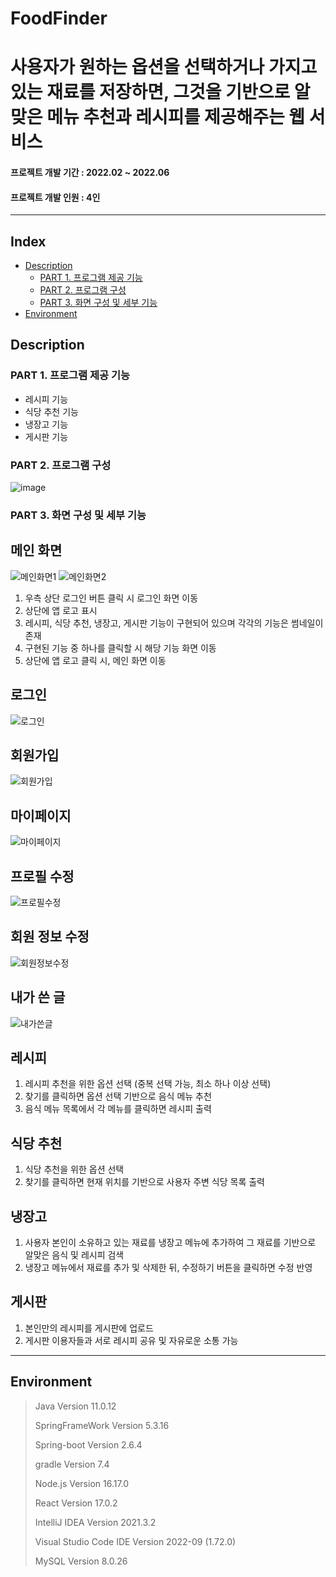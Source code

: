 # FoodFinder
# 사용자가 원하는 옵션을 선택하거나 가지고 있는 재료를 저장하면, 그것을 기반으로 알맞은 메뉴 추천과 레시피를 제공해주는 웹 서비스
#### 프로젝트 개발 기간 : 2022.02 ~ 2022.06
#### 프로젝트 개발 인원 : 4인
-----------------------
## Index
- [Description](https://github.com/deldu1337/FoodFinder/blob/main/README.md#description)
  - [PART 1. 프로그램 제공 기능](https://github.com/deldu1337/FoodFinder/blob/main/README.md#part-1-%ED%94%84%EB%A1%9C%EA%B7%B8%EB%9E%A8-%EC%A0%9C%EA%B3%B5-%EA%B8%B0%EB%8A%A5)
  - [PART 2. 프로그램 구성](https://github.com/deldu1337/FoodFinder/blob/main/README.md#part-2-%ED%94%84%EB%A1%9C%EA%B7%B8%EB%9E%A8-%EA%B5%AC%EC%84%B1)
  - [PART 3. 화면 구성 및 세부 기능](https://github.com/deldu1337/FoodFinder/blob/main/README.md#part-3-%ED%99%94%EB%A9%B4-%EA%B5%AC%EC%84%B1-%EB%B0%8F-%EC%84%B8%EB%B6%80-%EA%B8%B0%EB%8A%A5)
- [Environment](https://github.com/deldu1337/FoodFinder/blob/main/README.md#environment)
## Description
### PART 1. 프로그램 제공 기능
- 레시피 기능
- 식당 추천 기능
- 냉장고 기능
- 게시판 기능

### PART 2. 프로그램 구성
![image](https://user-images.githubusercontent.com/77719450/196601452-081b0328-0928-4590-8443-17ae04ff9116.png)

### PART 3. 화면 구성 및 세부 기능
 ## 메인 화면
 ![메인화면1](https://user-images.githubusercontent.com/77719450/216753752-4fa106af-eea8-4542-9a16-714e693ec866.PNG)
 ![메인화면2](https://user-images.githubusercontent.com/77719450/216753798-f6f10a4e-4099-4207-8321-382e5598ca61.PNG)

 1. 우측 상단 로그인 버튼 클릭 시 로그인 화면 이동
 2. 상단에 앱 로고 표시
 3. 레시피, 식당 추천, 냉장고, 게시판 기능이 구현되어 있으며 각각의 기능은 썸네일이 존재
 4. 구현된 기능 중 하나를 클릭할 시 해당 기능 화면 이동
 5. 상단에 앱 로고 클릭 시, 메인 화면 이동
 
 ## 로그인
 ![로그인](https://user-images.githubusercontent.com/77719450/216753895-93a31387-2581-44f7-8d62-c02f411ac830.PNG)

 
 ## 회원가입
 ![회원가입](https://user-images.githubusercontent.com/77719450/216753896-fcf14cc5-7bed-493b-ba7b-2b8d423d0993.PNG)
 
 
 ## 마이페이지
 ![마이페이지](https://user-images.githubusercontent.com/77719450/216754135-15bfedd2-0ba2-4e3c-b947-0b72a8cf470a.PNG)


 ## 프로필 수정
 ![프로필수정](https://user-images.githubusercontent.com/77719450/216754659-81214378-ea93-4539-bb4a-3f6fdc39c30d.PNG)


 ## 회원 정보 수정
 ![회원정보수정](https://user-images.githubusercontent.com/77719450/216754651-5e7201eb-e408-4288-9261-39035b68d6a3.PNG)


 
 ## 내가 쓴 글
 ![내가쓴글](https://user-images.githubusercontent.com/77719450/216754644-a95a1635-84c8-48d7-a79f-3e4d78a42963.PNG)


 
 
 ## 레시피
 1. 레시피 추천을 위한 옵션 선택 (중복 선택 가능, 최소 하나 이상 선택)
 2. 찾기를 클릭하면 옵션 선택 기반으로 음식 메뉴 추천
 3. 음식 메뉴 목록에서 각 메뉴를 클릭하면 레시피 출력
 
 
 ## 식당 추천
 1. 식당 추천을 위한 옵션 선택
 2. 찾기를 클릭하면 현재 위치를 기반으로 사용자 주변 식당 목록 출력
 
 
 ## 냉장고
 1. 사용자 본인이 소유하고 있는 재료를 냉장고 메뉴에 추가하여 그 재료를 기반으로 알맞은 음식 및 레시피 검색
 2. 냉장고 메뉴에서 재료를 추가 및 삭제한 뒤, 수정하기 버튼을 클릭하면 수정 반영
 
 
 ## 게시판
 1. 본인만의 레시피를 게시판에 업로드
 2. 게시판 이용자들과 서로 레시피 공유 및 자유로운 소통 가능
 
-----------------------
## Environment
 > Java Version 11.0.12
 > 
 > SpringFrameWork Version 5.3.16
 >
 > Spring-boot Version 2.6.4
 > 
 > gradle Version 7.4
 >
 > Node.js Version 16.17.0
 >
 > React Version 17.0.2
 >
 > IntelliJ IDEA Version 2021.3.2
 >
 > Visual Studio Code IDE Version 2022-09 (1.72.0)
 >
 > MySQL Version 8.0.26
